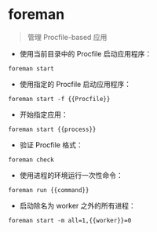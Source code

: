 # foreman

> 管理 Procfile-based 应用

- 使用当前目录中的 Procfile 启动应用程序：

`foreman start`

- 使用指定的 Procfile 启动应用程序：

`foreman start -f {{Procfile}}`

- 开始指定应用：

`foreman start {{process}}`

- 验证 Procfile 格式：

`foreman check`

- 使用进程的环境运行一次性命令：

`foreman run {{command}}`

- 启动除名为 worker 之外的所有进程：

`foreman start -m all=1,{{worker}}=0`

[#]: contributors: ([潘潘]，[jim.大团结])